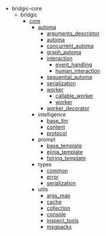 * bridgic-core
    * bridgic
        * [core](bridgic-core/bridgic/core/index.md)
            * [automa](bridgic-core/bridgic/core/automa/index.md)
                * [arguments_descriptor](bridgic-core/bridgic/core/automa/arguments_descriptor.md)
                * [automa](bridgic-core/bridgic/core/automa/automa.md)
                * [concurrent_automa](bridgic-core/bridgic/core/automa/concurrent_automa.md)
                * [graph_automa](bridgic-core/bridgic/core/automa/graph_automa.md)
                * [interaction](bridgic-core/bridgic/core/automa/interaction/index.md)
                    * [event_handling](bridgic-core/bridgic/core/automa/interaction/event_handling.md)
                    * [human_interaction](bridgic-core/bridgic/core/automa/interaction/human_interaction.md)
                * [sequential_automa](bridgic-core/bridgic/core/automa/sequential_automa.md)
                * [serialization](bridgic-core/bridgic/core/automa/serialization.md)
                * [worker](bridgic-core/bridgic/core/automa/worker/index.md)
                    * [callable_worker](bridgic-core/bridgic/core/automa/worker/callable_worker.md)
                    * [worker](bridgic-core/bridgic/core/automa/worker/worker.md)
                * [worker_decorator](bridgic-core/bridgic/core/automa/worker_decorator.md)
            * intelligence
                * [base_llm](bridgic-core/bridgic/core/intelligence/base_llm.md)
                * [content](bridgic-core/bridgic/core/intelligence/content.md)
                * [protocol](bridgic-core/bridgic/core/intelligence/protocol.md)
            * prompt
                * [base_template](bridgic-core/bridgic/core/prompt/base_template.md)
                * [ejinja_template](bridgic-core/bridgic/core/prompt/ejinja_template.md)
                * [fstring_template](bridgic-core/bridgic/core/prompt/fstring_template.md)
            * types
                * [common](bridgic-core/bridgic/core/types/common.md)
                * [error](bridgic-core/bridgic/core/types/error.md)
                * [serialization](bridgic-core/bridgic/core/types/serialization.md)
            * utils
                * [args_map](bridgic-core/bridgic/core/utils/args_map.md)
                * [cache](bridgic-core/bridgic/core/utils/cache.md)
                * [collection](bridgic-core/bridgic/core/utils/collection.md)
                * [console](bridgic-core/bridgic/core/utils/console.md)
                * [inspect_tools](bridgic-core/bridgic/core/utils/inspect_tools.md)
                * [msgpackx](bridgic-core/bridgic/core/utils/msgpackx.md)
